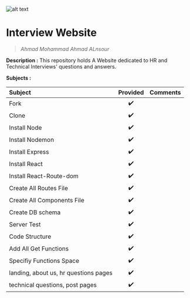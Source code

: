 ![alt text](https://img.etimg.com/thumb/msid-59396101,width-300,imgsize-25094,resizemode-4/how-to-answer-unexpected-interview-questions.jpg "Logo Title Text 1")
# Interview Website
> _Ahmad Mohammad Ahmad ALnsour_


**Description :**
This repository holds A Website dedicated to HR and Technical Interviews' questions and answers.

**Subjects :**

| Subject                     		| Provided      | Comments  |
| :-------------             		|:-------------:|:-----:|
| Fork 	                      		| ✔️            |  |
| Clone	                      		| ✔️            |  |
| Install Node                		| ✔️            |  |
| Install Nodemon 			| ✔️            |  |
| Install Express             		| ✔️            |  |
| Install React               		| ✔️            |  |
| Install React-Route-dom     		| ✔️            |  |
| Create All Routes File      		| ✔️            |  |
| Create All Components File  		| ✔️            |  |
| Create DB schema            		| ✔️            |  |
| Server Test               		| ✔️            |  |
| Code Structure              		| ✔️            |  |
| Add All Get Functions       		| ✔️            |  |
| Specifiy Functions Space    		| ✔️            |  |
| landing, about us, hr questions pages	| ✔️            |  |
| technical questions, post pages     	| ✔️            |  |


